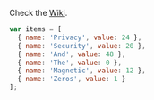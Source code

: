 Check the [Wiki](https://github.com/Atavic/ghacks-user.js/wiki).

```javascript
var items = [
  { name: 'Privacy', value: 24 },
  { name: 'Security', value: 20 },
  { name: 'And', value: 48 },
  { name: 'The', value: 0 },
  { name: 'Magnetic', value: 12 },
  { name: 'Zeros', value: 1 }
];
```
